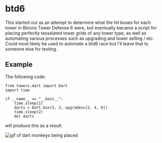 # btd6
This started out as an attempt to determine what the hit boxes for each tower in Bloons Tower Defense 6 were, but eventually became a script for placing perfectly tesselated tower grids of any tower type, as well as automating various processes such as upgrading and tower selling / etc. Could most likely be used to automate a btd6 race but I'll leave that to someone else for testing.

## Example
The following code:
```
from towers.dart import Dart
import time

if __name__ == "__main__":
    time.sleep(1)
    darts = Dart.box(3, 3, upgrades=[2, 4, 0])
    time.sleep(2)
    del darts
```
      
will produce this as a result:

![gif of dart monkeys being placed](https://github.com/56kyle/btd6/blob/master/dart_box.gif)

